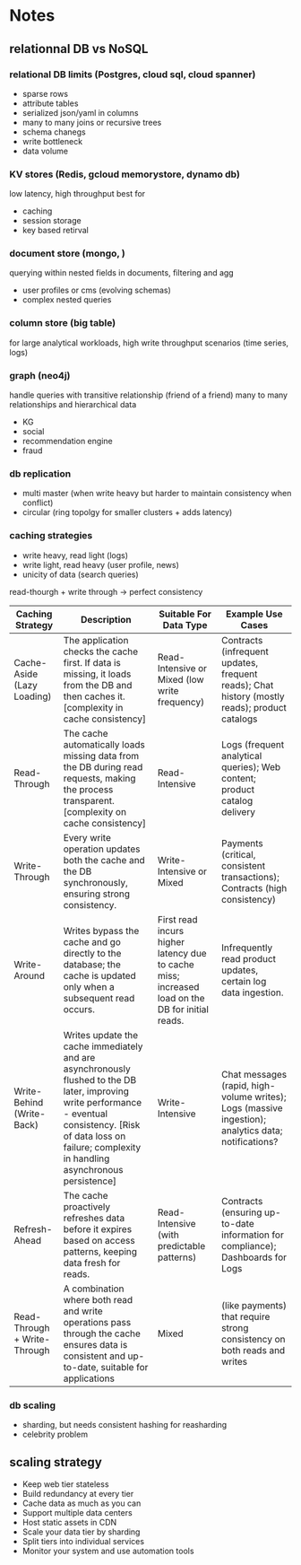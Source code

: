 # Notes

## relationnal DB vs NoSQL

### relational DB limits (Postgres, cloud sql, cloud spanner)

- sparse rows
- attribute tables
- serialized json/yaml in columns
- many to many joins or recursive trees
- schema chanegs
- write bottleneck
- data volume

### KV stores (Redis,  gcloud memorystore, dynamo db)

low latency, high throughput best for

- caching
- session storage
- key based retirval

### document store (mongo, )

querying within nested fields in documents, filtering and agg

- user profiles or cms (evolving schemas)
- complex nested queries

### column store (big table)

for large analytical workloads, high write throughput scenarios (time series, logs)

### graph (neo4j)

handle queries with transitive relationship (friend of a friend)
many to many relationships and hierarchical data

- KG
- social
- recommendation engine
- fraud

### db replication

- multi master (when write heavy but harder to maintain consistency when conflict)
- circular (ring topolgy for smaller clusters + adds latency)

### caching strategies

- write heavy, read light (logs)
- write light, read heavy (user profile, news) 
- unicity of data (search queries)



read-thourgh + write through -> perfect consistency

| Caching Strategy            | Description                                                                                                      | Suitable For Data Type                | Example Use Cases                                     |
|-----------------------------|------------------------------------------------------------------------------------------------------------------|---------------------------------------|-------------------------------------------------------|
| Cache-Aside (Lazy Loading)  | The application checks the cache first. If data is missing, it loads from the DB and then caches it. [complexity in cache consistency]             | Read-Intensive or Mixed (low write frequency) | Contracts (infrequent updates, frequent reads); Chat history (mostly reads); product catalogs |
| Read-Through                | The cache automatically loads missing data from the DB during read requests, making the process transparent. [complexity on cache consistency]     | Read-Intensive                        | Logs (frequent analytical queries); Web content; product catalog delivery             |
| Write-Through               | Every write operation updates both the cache and the DB synchronously, ensuring strong consistency.              | Write-Intensive or Mixed              | Payments (critical, consistent transactions); Contracts (high consistency) |
| Write-Around | Writes bypass the cache and go directly to the database; the cache is updated only when a subsequent read occurs.  | First read incurs higher latency due to cache miss; increased load on the DB for initial reads. | Infrequently read product updates, certain log data ingestion. |
| Write-Behind (Write-Back)   | Writes update the cache immediately and are asynchronously flushed to the DB later, improving write performance - eventual consistency. [Risk of data loss on failure; complexity in handling asynchronous persistence]  | Write-Intensive                       | Chat messages (rapid, high-volume writes); Logs (massive ingestion); analytics data; notifications?  |
| Refresh-Ahead               | The cache proactively refreshes data before it expires based on access patterns, keeping data fresh for reads.     | Read-Intensive (with predictable patterns) | Contracts (ensuring up-to-date information for compliance); Dashboards for Logs |
|Read-Through + Write-Through| A combination where both read and write operations pass through the cache ensures data is consistent and up-to-date, suitable for applications |Mixed|(like payments) that require strong consistency on both reads and writes


### db scaling

- sharding, but needs consistent hashing for reasharding
- celebrity problem

## scaling strategy

- Keep web tier stateless
- Build redundancy at every tier
- Cache data as much as you can
- Support multiple data centers
- Host static assets in CDN
- Scale your data tier by sharding
- Split tiers into individual services
- Monitor your system and use automation tools
